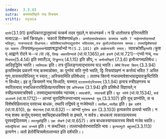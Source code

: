 ```yaml
---
index:  3.3.43
sutra:  करमव्यतिहारे णच् स्त्रियाम्
vritti:  nyasa
---
```


`दातोः`(3.1.91) इत्यधिकाराद्धातुवाच्यं यत्कर्म तदव गृह्यते,न साधनकर्म। न हि धातोस्तत्र वृत्तिरस्तीति मत्वाऽऽह-- कर्मं क्रिया`इति। `चकारो विशेषणार्थः` इति। अन्तोदत्तार्थश्चकारः कस्मान्न भवति ? नार्हत्यन्तोदात्तार्थो भवितुम्; णजन्तादञो विधानात्। सतिशिष्टस्वरेणाद्युदात्तेन भवितव्यम्,तत्र कुतोऽन्तोदात्तस्य सम्भवः। तस्माद्विशेषणार्थ एव चकारः। `स्त्रियाम्` इत्युच्यमाने `प्रज्ञाश्रद्धार्चाभ्यो णः`(5.2.101) इति प्राज्ञेत्यत्रापि स्यात्। `व्यावक्रोशी` इत्यादि। `क्रुश प् आह्वाने रोदने च--ध।पा।फ्, `लिख अक्षरविन्यासे` (धा.पा.1365),`हसे हसने` (धा.पा.721)--एभ्यो णच्, `णचः स्त्रियाम्`(5.4.14) इति स्वार्तेऽञ्, `टिड्ढाणञ्` (4.1.15) इति ङीप्, `न कर्मव्यतिहारे` (7.3.6) इत्यैजागमप्रतिषेधः। आदिवृद्धिरेव भवति।
`व्यतिपाकः` इति। तत्र पुंल्लिङ्गत्वाद्भावस्य घञ् भवति। अथ `स्त्रियां क्तिन्` (3.3.94) इत्यस्मिन्नेव प्रकरणे णच् कस्मान्नोक्तः, कः पुनरेवं सति गुणो भवति, द्विः स्त्रियांग्रहणं न कर्त्तव्यं भवित ? अस्ति गुणः,वासरूपविधिस्तु न स्यात् ; अस्त्रियामिति प्रतिषेधात् । ततश्च क्तिनो णचासमावेशाभावाद्व्यावक्रुष्टिरिति न सिध्येत्। इह तु क्रियमाणे णच् सिध्यति; यस्मात् `वाऽसरूपोऽस्त्रियाम्` (3.1.94) इत्यत्र स्त्रीग्रहणस्य च स्वरितत्वात् स्त्र्यधिकरारविहितप्रत्ययविषय एव `अस्त्रियाम` (3.1.94) इति प्रतिषेधो विज्ञायते,न स्त्रीप्रत्ययमात्रविषये। तस्माद्यथान्यसमेव न्याय्यम्।
`व्यावचोरी, व्यावचर्ची` इति। `चुर स्तेये` (धा.पा.1534), `चर्च अध्ययने` (धा.पा.1712)-- आभ्यां चुरादिणिजन्ताभ्याम् `ण्यासश्रन्थो युच्` (3.3.107) इति युच् प्राप्नोति, स च विशेषविहितत्वात् परवाच्च बाधकः, तथापि तद्विषये तु णजेवेष्यते। `व्यतीक्षा,व्यतीहा` इति। `ईक्ष दर्शने` (धा.पा.610), `ईह चेष्टायाम्` (धा.पा.632) -- आभ्यां `गुरोश्च हलः` (3.3.103) इत्यकारेव प्रत्ययो भवति। न णच् शक्यः कर्त्तुम्;यस्मात् क्वचिद्बाधकविषये स इष्यते, न सर्वत्र। बाधकत्वं त्वकारप्रत्ययस्य पूरववद्वेदितव्यम्। `व्यात्युक्षी`इति। `उक्ष सेचने` (धा.पा.657)। अत्र बाधकस्याप्यकारस्य विषये णजेव भवति। `तदेतद्वैचित्र्यं कथं लभ्यते` इति। न कथञ्चित्। तल्लाभहेतोरभावादिति भावः। `कृत्यल्युटो बहुलम्`(3.3.113) इत्यनेन। अतो हेतोर्वेचित्र्यमेतल्लभ्यत इति दर्शयति।।

